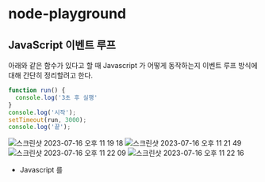 # node-playground


## JavaScript 이벤트 루프

아래와 같은 함수가 있다고 할 때 Javascript 가 어떻게 동작하는지 이벤트 루프 방식에 대해 간단히 정리할려고 한다.

~~~javascript
function run() {
  console.log('3초 후 실행'
}
console.log('시작');
setTimeout(run, 3000);
console.log('끝');

~~~

![스크린샷 2023-07-16 오후 11 19 18](https://github.com/russell-seo/node-playground/assets/79154652/c889ebfb-b6d6-446a-ad2e-97b827d8e9cb)
![스크린샷 2023-07-16 오후 11 21 49](https://github.com/russell-seo/node-playground/assets/79154652/ff628f7d-350d-4d38-8eeb-460e4b2207e1)
![스크린샷 2023-07-16 오후 11 22 09](https://github.com/russell-seo/node-playground/assets/79154652/3afb41f7-e809-44fc-8c2a-1cbd7f6667ea)
![스크린샷 2023-07-16 오후 11 22 16](https://github.com/russell-seo/node-playground/assets/79154652/58974fd9-8ba1-4323-8207-5687cbd32df8)


- Javascript 를 

